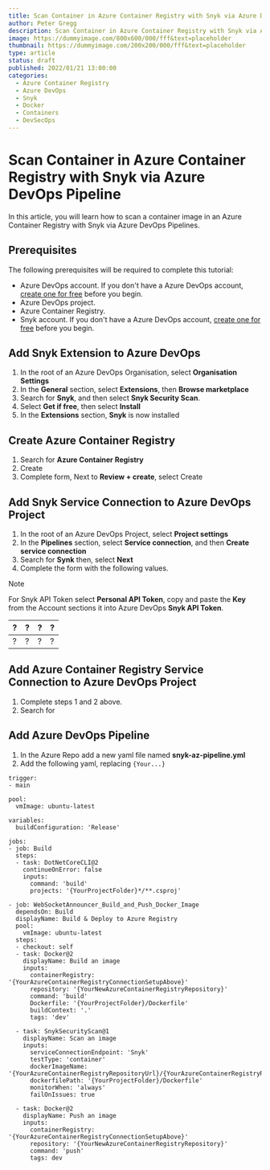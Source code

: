 ```yaml
---
title: Scan Container in Azure Container Registry with Snyk via Azure DevOps Pipeline
author: Peter Gregg
description: Scan Container in Azure Container Registry with Snyk via Azure DevOps Pipeline
image: https://dummyimage.com/800x600/000/fff&text=placeholder
thumbnail: https://dummyimage.com/200x200/000/fff&text=placeholder
type: article
status: draft
published: 2022/01/21 13:00:00
categories: 
  - Azure Container Registry
  - Azure DevOps
  - Snyk
  - Docker
  - Containers
  - DevSecOps
---
```


# Scan Container in Azure Container Registry with Snyk via Azure DevOps Pipeline

In this article, you will learn how to scan a  container image in an Azure Container Registry with Snyk via Azure DevOps Pipelines.

## Prerequisites

The following prerequisites will be required to complete this tutorial:
- Azure DevOps account. If you don't have a Azure DevOps account,  [create one for free](https://azure.microsoft.com/en-us/products/devops/) before you begin.
- Azure DevOps project.
- Azure Container Registry.
- Snyk account. If you don't have a Azure DevOps account,  [create one for free](https://app.snyk.io/login?cta=sign-up&loc=nav&page=homepage) before you begin.

## Add Snyk Extension to Azure DevOps

1. In the root of an Azure DevOps Organisation, select **Organisation Settings**
2. In the **General** section, select **Extensions**, then **Browse marketplace**
3. Search for **Snyk**, and then select **Snyk Security Scan**.
4. Select **Get if free**, then select **Install**
5. In the **Extensions** section, **Snyk** is now installed

## Create Azure Container Registry

1. Search for **Azure Container Registry**
2. Create
3. Complete form, Next to **Review + create**, select Create

## Add Snyk Service Connection to Azure DevOps Project

1. In the root of an Azure DevOps Project, select **Project settings**
2. In the **Pipelines** section, select **Service connection**, and then **Create service connection**
3. Search for **Synk** then, select **Next**
4. Complete the form with the following values.
> [!NOTE]   
> For Snyk API Token select **Personal API Token**, copy and paste the **Key** from the Account sections it into Azure DevOps **Snyk API Token**.

| ? | ? | ? | ? |
| --- | --- | --- | --- | 
| ? | ? | ? | ? |


## Add Azure Container Registry Service Connection to Azure DevOps Project

1. Complete steps 1 and 2 above.
2. Search for 

## Add Azure DevOps Pipeline

1. In the Azure Repo add a new yaml file named **snyk-az-pipeline.yml**
2. Add the following yaml, replacing `{Your...}`

```
trigger:
- main

pool:
  vmImage: ubuntu-latest

variables:
  buildConfiguration: 'Release'

jobs:
- job: Build
  steps: 
  - task: DotNetCoreCLI@2
    continueOnError: false
    inputs:
      command: 'build'
      projects: '{YourProjectFolder}*/**.csproj'

- job: WebSocketAnnouncer_Build_and_Push_Docker_Image
  dependsOn: Build
  displayName: Build & Deploy to Azure Registry
  pool:
    vmImage: ubuntu-latest
  steps:
  - checkout: self
  - task: Docker@2
    displayName: Build an image
    inputs:
      containerRegistry: '{YourAzureContainerRegistryConnectionSetupAbove}'
      repository: '{YourNewAzureContainerRegistryRepository}'
      command: 'build'
      Dockerfile: '{YourProjectFolder}/Dockerfile'
      buildContext: '.'
      tags: 'dev'

  - task: SnykSecurityScan@1
    displayName: Scan an image
    inputs:
      serviceConnectionEndpoint: 'Snyk'
      testType: 'container'
      dockerImageName: '{YourAzureContainerRegistryRepositoryUrl}/{YourAzureContainerRegistryRepository}:dev'  
      dockerfilePath: '{YourProjectFolder}/Dockerfile'
      monitorWhen: 'always'
      failOnIssues: true
  
  - task: Docker@2
    displayName: Push an image
    inputs:
      containerRegistry: '{YourAzureContainerRegistryConnectionSetupAbove}'
      repository: '{YourNewAzureContainerRegistryRepository}'
      command: 'push'
      tags: dev
```